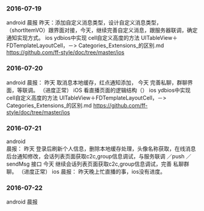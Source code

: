 ### 2016-07-19
android  晨报 昨天：添加自定义消息类型，设计自定义消息类型，（shortItemVO）跟界面对接，今天，继续完善自定义消息，跟服务器联调，确定通知实现方式。
ios	ydbios中实现 cell自定义高度的方法 UITableView＋FDTemplateLayoutCell，－> Categories_Extensions_的区别.md https://github.com/ff-style/doc/tree/master/ios

### 2016-07-20
android 
晨报： 
昨天 取消息本地缓存，红点通知添加，
今天 完善私聊，群聊界面，等联调。
（进度正常）
iOS 看直播页面的逻辑结构（）
ios	ydbios中实现 cell自定义高度的方法 UITableView＋FDTemplateLayoutCell，－> Categories_Extensions_的区别.md https://github.com/ff-style/doc/tree/master/ios

### 2016-07-21
android  
晨报：
昨天 登录后刷新个人信息，删除本地缓存处理，头像名称获取，在线消息后台通知修改，会话列表页面获取c2c,group信息调试，与服务联调 ／push ／sendMsg 接口
今天 继续会话列表页面获取c2c,group信息调试，完善 私聊群聊。
（进度正常）
ios
晨报：
昨天晚上忙直播的事，ios没有进度。


### 2016-07-22
android
晨报